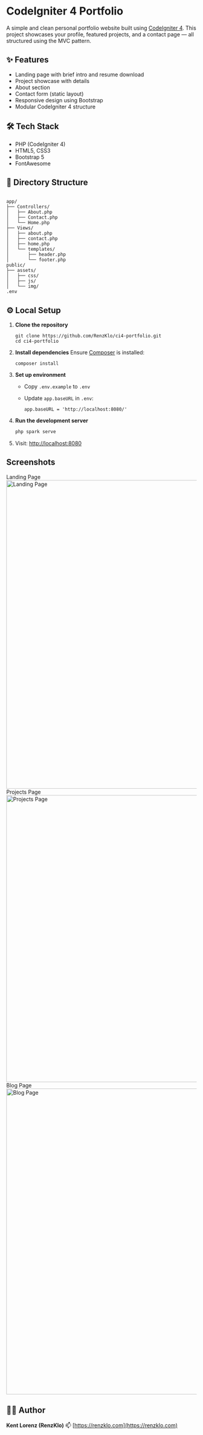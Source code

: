 
# CodeIgniter 4 Portfolio

A simple and clean personal portfolio website built using [CodeIgniter 4](https://codeigniter.com/). This project showcases your profile, featured projects, and a contact page — all structured using the MVC pattern.


## ✨ Features

- Landing page with brief intro and resume download
- Project showcase with details
- About section
- Contact form (static layout)
- Responsive design using Bootstrap
- Modular CodeIgniter 4 structure

## 🛠 Tech Stack

- PHP (CodeIgniter 4)
- HTML5, CSS3
- Bootstrap 5
- FontAwesome

## 📁 Directory Structure

```

app/
├── Controllers/
│   ├── About.php
│   ├── Contact.php
│   └── Home.php
├── Views/
│   ├── about.php
│   ├── contact.php
│   ├── home.php
│   └── templates/
│       ├── header.php
│       └── footer.php
public/
├── assets/
│   ├── css/
│   ├── js/
│   └── img/
.env

````

## ⚙️ Local Setup

1. **Clone the repository**
   ```
   git clone https://github.com/RenzKlo/ci4-portfolio.git
   cd ci4-portfolio
   ```
2. **Install dependencies**
   Ensure [Composer](https://getcomposer.org/) is installed:

   ```
   composer install
   ```

3. **Set up environment**

   * Copy `.env.example` to `.env`
   * Update `app.baseURL` in `.env`:

     ```
     app.baseURL = 'http://localhost:8080/'
     ```

4. **Run the development server**

   ```bash
   php spark serve
   ```

5. Visit: [http://localhost:8080](http://localhost:8080)

## Screenshots
Landing Page
<img width="1808" height="815" alt="Landing Page" src="https://github.com/user-attachments/assets/49a3ceff-b01a-4ba3-9996-a6b1815dc6f3" />
Projects Page
<img width="1692" height="758" alt="Projects Page" src="https://github.com/user-attachments/assets/040a8bef-4c05-41c2-b4aa-b6280e5d164b" />
Blog Page
<img width="1755" height="808" alt="Blog Page" src="https://github.com/user-attachments/assets/6957e790-12ef-4cb4-90b3-06d38035c89d" />

## 🙋‍♂️ Author

**Kent Lorenz (RenzKlo)**
📫 [https://renzklo.com](https://renzklo.com)


